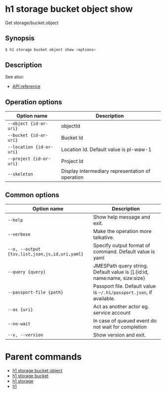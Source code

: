 
# h1 storage bucket object show

Get storage/bucket.object

## Synopsis

```bash
$ h1 storage bucket object show <options>
```

## Description

See also:

* [API reference](https://api.hyperone.com/v2/docs#operation/storage_project_bucket_object_get)

## Operation options

| Option name                  | Description                                      |
| ---------------------------- | ------------------------------------------------ |
| ```--object {id-or-uri}```   | objectId                                         |
| ```--bucket {id-or-uri}```   | Bucket Id                                        |
| ```--location {id-or-uri}``` | Location Id. Default value is pl-waw-1           |
| ```--project {id-or-uri}```  | Project Id                                       |
| ```--skeleton```             | Display intermediary representation of operation |

## Common options

| Option name                                        | Description                                                                 |
| -------------------------------------------------- | --------------------------------------------------------------------------- |
| ```--help```                                       | Show help message and exit.                                                 |
| ```--verbose```                                    | Make the operation more talkative.                                          |
| ```--o, --output {tsv,list,json,js,id,uri,yaml}``` | Specify output format of command. Default value is yaml                     |
| ```--query {query}```                              | JMESPath query string. Default value is [].\{id:id, name:name, size:size\}  |
| ```--passport-file {path}```                       | Passport file. Default value is ```~/.h1/passport.json```, if available.    |
| ```--as {uri}```                                   | Act as another actor eg. service account                                    |
| ```--no-wait```                                    | In case of queued event do not wait for completion                          |
| ```--v, --version```                               | Show version and exit.                                                      |

# Parent commands

* [h1 storage bucket object](./../README.md)
* [h1 storage bucket](./../../README.md)
* [h1 storage](./../../../README.md)
* [h1](./../../../../README.md)
